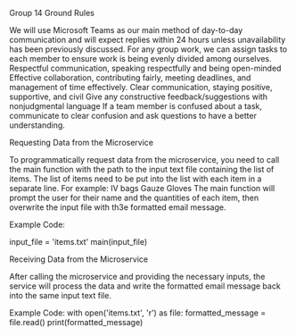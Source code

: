 Group 14 Ground Rules

We will use Microsoft Teams as our main method of day-to-day communication and will expect replies within 24 hours unless unavailability has been previously discussed. 
For any group work, we can assign tasks to each member to ensure work is being evenly divided among ourselves. 
Respectful communication, speaking respectfully and being open-minded
Effective collaboration, contributing fairly, meeting deadlines, and management of time effectively.
Clear communication, staying positive, supportive, and civil 
Give any constructive feedback/suggestions with nonjudgmental language 
If a team member is confused about a task, communicate to clear confusion and ask questions to have a better understanding.

Requesting Data from the Microservice

To programmatically request data from the microservice, you need to call the main function with the path to the input text file containing the list of items. The list of items need to be put into the list with each item in a separate line. 
For example:
IV bags
Gauze
Gloves
The main function will prompt the user for their name and the quantities of each item, then overwrite the input file with th3e formatted email message.

Example Code:

input_file = 'items.txt' 
main(input_file)

Receiving Data from the Microservice

After calling the microservice and providing the necessary inputs, the service will process the data and write the formatted email message back into the same input text file. 

Example Code:
with open('items.txt', 'r') as file:
    formatted_message = file.read()
    print(formatted_message)

